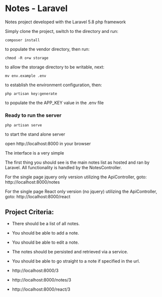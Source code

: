 # Notes - Laravel
Notes project developed with the Laravel 5.8 php framework

Simply clone the project, switch to the directory and run:
```
composer install
```
to populate the vendor directory, then run:
```
chmod -R o+w storage
```
to allow the storage directory to be writable, next:
```
mv env.example .env
```
to establish the environment configuration, then:
```
php artisan key:generate
```
to populate the the APP_KEY value in the .env file

### Ready to run the server
```
php artisan serve
```
to start the stand alone server

open http://localhost:8000 in your browser

The interface is a very simple

The first thing you should see is the main notes list as hosted and ran by Laravel. All functionality is handled by the NotesController.

For the single page jquery only version utilizing the ApiController, goto: 
http://localhost:8000/notes

For the single page React only version (no jquery) utilizing the ApiController, goto: 
http://localhost:8000/react



## Project Criteria:
- There should be a list of all notes.
- You should be able to add a note.
- You should be able to edit a note.
- The notes should be persisted and retrieved via a service.
- You should be able to go straight to a note if specified in the url.


- http://localhost:8000/3
- http://localhost:8000/notes/3
- http://localhost:8000/react/3